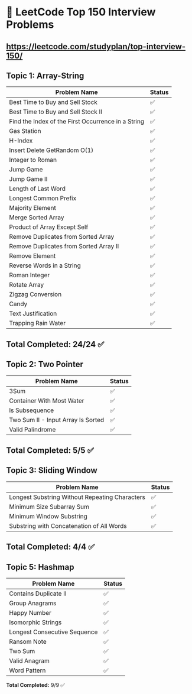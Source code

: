 # 📌 LeetCode Top 150 Interview Problems
https://leetcode.com/studyplan/top-interview-150/
---
## Topic 1: Array-String
| Problem Name                                   | Status |
|------------------------------------------------|---------|
| Best Time to Buy and Sell Stock                 | ✅ |
| Best Time to Buy and Sell Stock II              | ✅ |
| Find the Index of the First Occurrence in a String | ✅ |
| Gas Station                                    | ✅ |
| H-Index                                        | ✅ |
| Insert Delete GetRandom O(1)                    | ✅ |
| Integer to Roman                               | ✅ |
| Jump Game                                      | ✅ |
| Jump Game II                                   | ✅ |
| Length of Last Word                            | ✅ |
| Longest Common Prefix                          | ✅ |
| Majority Element                               | ✅ |
| Merge Sorted Array                             | ✅ |
| Product of Array Except Self                   | ✅ |
| Remove Duplicates from Sorted Array             | ✅ |
| Remove Duplicates from Sorted Array II          | ✅ |
| Remove Element                                 | ✅ |
| Reverse Words in a String                      | ✅ |
| Roman Integer                                  | ✅ |
| Rotate Array                                   | ✅ |
| Zigzag Conversion                              | ✅ |
| Candy                                          | ✅ |
| Text Justification                             | ✅ |
| Trapping Rain Water                            | ✅ |
**Total Completed:** 24/24 ✅
---
## Topic 2: Two Pointer
| Problem Name                                | Status |
|---------------------------------------------|---------|
| 3Sum                                         | ✅ |
| Container With Most Water                    | ✅ |
| Is Subsequence                               | ✅ |
| Two Sum II - Input Array Is Sorted           | ✅ |
| Valid Palindrome                             | ✅ |
**Total Completed:** 5/5 ✅
---
## Topic 3: Sliding Window
| Problem Name                                | Status |
|---------------------------------------------|---------|
| Longest Substring Without Repeating Characters | ✅ |
| Minimum Size Subarray Sum                    | ✅ |
| Minimum Window Substring                     | ✅ |
| Substring with Concatenation of All Words    | ✅ |
**Total Completed:** 4/4 ✅
---
## Topic 5: Hashmap
| Problem Name                     | Status |
|----------------------------------|---------|
| Contains Duplicate II            | ✅ |
| Group Anagrams                   | ✅ |
| Happy Number                     | ✅ |
| Isomorphic Strings               | ✅ |
| Longest Consecutive Sequence     | ✅ |
| Ransom Note                      | ✅ |
| Two Sum                          | ✅ |
| Valid Anagram                    | ✅ |
| Word Pattern                     | ✅ |
**Total Completed:** 9/9 ✅

